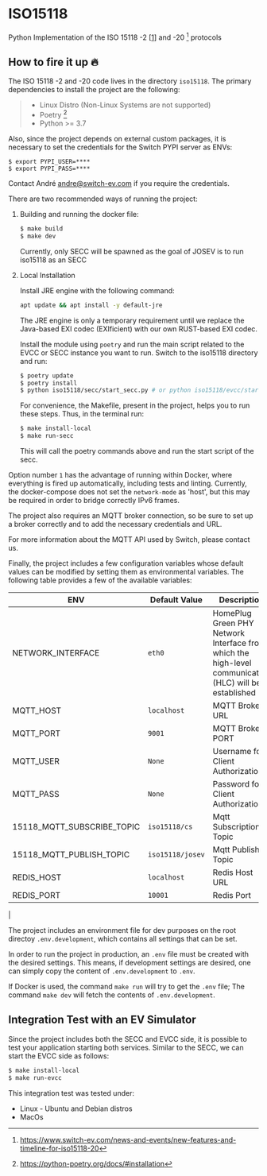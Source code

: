 # ISO15118

Python Implementation of the ISO 15118 -2 [[1]] and -20 [^2] protocols

## How to fire it up :fire:

The ISO 15118 -2 and -20 code lives in the directory `iso15118`.
The primary dependencies to install the project are the following:

> - Linux Distro (Non-Linux Systems are not supported)
> - Poetry [^3]
> - Python >= 3.7

Also, since the project depends on external custom packages, it is necessary
to set the credentials for the Switch PYPI server as ENVs:
   ```shell
   $ export PYPI_USER=****
   $ export PYPI_PASS=****
   ```

Contact André <andre@switch-ev.com> if you require the credentials.

There are two recommended ways of running the project:

1. Building and running the docker file:

   ```bash
   $ make build
   $ make dev
   ```
   Currently, only SECC will be spawned as the goal of JOSEV is to run iso15118
   as an SECC


2. Local Installation
   
   Install JRE engine with the following command:
   ```bash
   apt update && apt install -y default-jre

   ```
   The JRE engine is only a temporary requirement until we replace the Java-based EXI codec (EXIficient) with our own RUST-based EXI codec.
   
   Install the module using `poetry` and run the main script related
   to the EVCC or SECC instance you want to run. Switch to the iso15118 directory
   and run:
   ```bash
   $ poetry update
   $ poetry install
   $ python iso15118/secc/start_secc.py # or python iso15118/evcc/start_evcc.py
   ```
   For convenience, the Makefile, present in the project, helps you to run these
   steps. Thus, in the terminal run:
   ```bash
   $ make install-local
   $ make run-secc
   ```
   This will call the poetry commands above and run the start script of the
   secc.

Option number `1` has the advantage of running within Docker, where everything
is fired up automatically, including tests and linting. Currently, the 
docker-compose does not set the `network-mode` as 'host', but this may be 
required in order to bridge correctly IPv6 frames.

The project also requires an MQTT broker connection, so be sure to set up
a broker correctly and to add the necessary credentials and URL.

For more information about the MQTT API used by Switch, please contact us.

Finally, the project includes a few configuration variables whose default
values can be modified by setting them as environmental variables.
The following table provides a few of the available variables:

| ENV                        | Default Value         | Description                                                                              |
| -------------------------- | --------------------- | ---------------------------------------------------------------------------------------- |
| NETWORK_INTERFACE          | `eth0`                | HomePlug Green PHY Network Interface from which the high-level communication (HLC) will be established |
| MQTT_HOST                  | `localhost`           | MQTT Broker URL                                                                          |
| MQTT_PORT                  | `9001`                | MQTT Broker PORT                                                                          |
| MQTT_USER                  | `None`                | Username for Client Authorization                                                     |
| MQTT_PASS                  | `None`                | Password for Client Authorization
| 15118_MQTT_SUBSCRIBE_TOPIC | `iso15118/cs`         | Mqtt Subscription Topic
| 15118_MQTT_PUBLISH_TOPIC   | `iso15118/josev`      | Mqtt Publish Topic
| REDIS_HOST                 | `localhost`           | Redis Host URL
| REDIS_PORT                 | `10001`               | Redis Port
|

The project includes an environment file for dev purposes on the root directoy
`.env.development`, which contains all settings that can be set.

In order to run the project in production, an `.env` file must be created with
the desired settings. This means, if development settings are desired, one can
simply copy the content of `.env.development` to `.env`.

If Docker is used, the command `make run` will try to get the `.env` file;
The command `make dev` will fetch the contents of `.env.development`.


## Integration Test with an EV Simulator

Since the project includes both the SECC and EVCC side, it is possible to test
your application starting both services. Similar to the SECC, we can start the
EVCC side as follows:

```bash
$ make install-local
$ make run-evcc
```

This integration test was tested under:

- Linux - Ubuntu and Debian distros
- MacOs

[1]: https://www.iso.org/standard/55366.html
[^2]: https://www.switch-ev.com/news-and-events/new-features-and-timeline-for-iso15118-20
[^3]: https://python-poetry.org/docs/#installation
